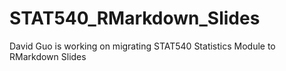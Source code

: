 # STAT540_RMarkdown_Slides

David Guo is working on migrating STAT540 Statistics Module to RMarkdown Slides
